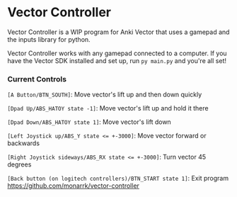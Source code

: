 # Vector Controller

Vector Controller is a WIP program for Anki Vector that uses a gamepad and the inputs library for python.

Vector Controller works with any gamepad connected to a computer. If you have the Vector SDK installed and set up, run `py main.py` and you're all set!

### Current Controls

`[A Button/BTN_SOUTH]`: Move vector's lift up and then down quickly

`[Dpad Up/ABS_HATOY state -1]`: Move vector's lift up and hold it there

`[Dpad Down/ABS_HATOY state 1]`: Move vector's lift down

`[Left Joystick up/ABS_Y state <= +-3000]`: Move vector forward or backwards

`[Right Joystick sideways/ABS_RX state <= +-3000]`: Turn vector 45 degrees

`[Back button (on logitech controllers)/BTN_START state 1]`: Exit program
https://github.com/monarrk/vector-controller